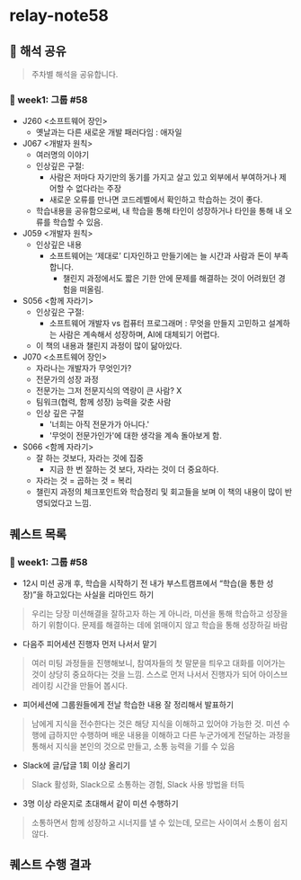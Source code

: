 # relay-note58

##  📒 해석 공유
> 주차별 해석을 공유합니다.
### 📍 week1: 그룹 #58  
+ J260 <소프트웨어 장인>
  - 옛날과는 다른 새로운 개발 패러다임 : 애자일
+ J067 <개발자 원칙>
  - 여러명의 이야기
  - 인상깊은 구절:
    * 사람은 저마다 자기만의 동기를 가지고 살고 있고 외부에서 부여하거나 제어할 수 없다라는 주장
    * 새로운 오류를 만나면 코드레벨에서 확인하고 학습하는 것이 좋다.
  - 학습내용을 공유함으로써, 내 학습을 통해 타인이 성장하거나 타인을 통해 내 오류를 학습할 수 있음.
+ J059 <개발자 원칙>
  - 인상깊은 내용
    + 소프트웨어는 ‘제대로’ 디자인하고 만들기에는 늘 시간과 사람과 돈이 부족합니다.
      * 챌린지 과정에서도 짧은 기한 안에 문제를 해결하는 것이 어려웠던 경험을 떠올림.
+ S056 <함께 자라기>
  - 인상깊은 구절:
    * 소프트웨어 개발자 vs 컴퓨터 프로그래머
      : 무엇을 만들지 고민하고 설계하는 사람은 계속해서 성장하며, AI에 대체되기 어렵다.
  - 이 책의 내용과 챌린지 과정이 많이 닮아있다.
+ J070 <소프트웨어 장인>
  - 자라나는 개발자가 무엇인가?
  - 전문가의 성장 과정
  - 전문가는 그저 전문지식의 역량이 큰 사람? X
  - 팀워크(협력, 함께 성장) 능력을 갖춘 사람
  - 인상 깊은 구절
    + '너희는 아직 전문가가 아니다.'
    + '무엇이 전문가인가'에 대한 생각을 계속 돌아보게 함.
+ S066 <함께 자라기>
  - 잘 하는 것보다, 자라는 것에 집중
    * 지금 한 번 잘하는 것 보다, 자라는 것이 더 중요하다.
  - 자라는 것 = 곱하는 것 = 복리
  - 챌린지 과정의 체크포인트와 학습정리 및 회고들을 보며 이 책의 내용이 많이 반영되었다고 느낌.
    
## 퀘스트 목록
### 📍 week1: 그룹 #58
+ 12시 미션 공개 후, 학습을 시작하기 전 내가 부스트캠프에서 “학습(을 통한 성장)”을 하고있다는 사실을 리마인드 하기
> 우리는 당장 미션해결을 잘하고자 하는 게 아니라, 미션을 통해 학습하고 성장을 하기 위함이다. 문제를 해결하는 데에 얽매이지 않고 학습을 통해 성장하길 바람

+ 다음주 피어세션 진행자 먼저 나서서 맡기
> 여러 미팅 과정들을 진행해보니, 참여자들의 첫 말문을 틔우고 대화를 이어가는 것이 상당히 중요하다는 것을 느낌. 스스로 먼저 나서서 진행자가 되어 아이스브레이킹 시간을 만들어 봅시다.

+ 피어세션에 그룹원들에게 전날 학습한 내용 잘 정리해서 발표하기
> 남에게 지식을 전수한다는 것은 해당 지식을 이해하고 있어야 가능한 것. 미션 수행에 급하지만 수행하며 배운 내용을 이해하고 다른 누군가에게 전달하는 과정을 통해서 지식을 본인의 것으로 만들고, 소통 능력을 기를 수 있음

+ Slack에 글/답글 1회 이상 올리기
> Slack 활성화, Slack으로 소통하는 경험, Slack 사용 방법을 터득

+ 3명 이상 라운지로 초대해서 같이 미션 수행하기
> 소통하면서 함께 성장하고 시너지를 낼 수 있는데, 모르는 사이여서 소통이 쉽지 않다.

## 퀘스트 수행 결과
